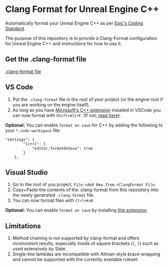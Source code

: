 # Clang Format for Unreal Engine C++
Automatically format your Unreal Engine C++ as per [Epic's Coding Standard](https://docs.unrealengine.com/4.27/en-US/ProductionPipelines/DevelopmentSetup/CodingStandard/).

The purpose of this repository is to provide a Clang-Format configuration for Unreal Engine C++ and instructions for how to use it.

## Get the .clang-format file
[.clang-format file](./.clang-format)

## VS Code
1. Put the `.clang-format` file in the root of your project (or the engine root if you are working on the engine itself).
2. As long as you have [Microsoft's C++ extension](https://marketplace.visualstudio.com/items?itemName=ms-vscode.cpptools) installed in VSCode you can now format with `Shift+Alt+F`. (If not, [read here](https://code.visualstudio.com/docs/cpp/cpp-ide#_code-formatting)).

**Optional:** You can enable `format on save` for C++ by adding the following to your `*.code-workspace` file:
```
"settings": {
		"[c++]": {
			"editor.formatOnSave": true
		}
	},
```

## Visual Studio
1. Go to the root of you project, `File->Add New Item->ClangFormat File`.
2. Copy+Paste the contents of the .clang-format from this repository into the newly generated `.clang-format` file. 
3. You can now format files with `Ctrl+K+D`

**Optional:** You can enable `format on save` by installing [this extension](https://marketplace.visualstudio.com/items?itemName=mynkow.FormatdocumentonSave).

## Limitations
1. Method chaining is not supported by clang-format and offers inconsistent results, especially inside of square brackets (`[`, `]`) such as used extensively by Slate.
2. Single-line lambdas are incompatible with Allman-style brace wrapping and cannot be supported with the currently available ruleset.
